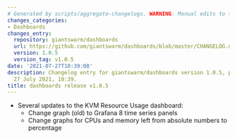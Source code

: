 ```yaml
---
# Generated by scripts/aggregate-changelogs. WARNING: Manual edits to this files will be overwritten.
changes_categories:
- Dashboards
changes_entry:
  repository: giantswarm/dashboards
  url: https://github.com/giantswarm/dashboards/blob/master/CHANGELOG.md#105---2021-07-27
  version: 1.0.5
  version_tag: v1.0.5
date: '2021-07-27T10:39:08'
description: Changelog entry for giantswarm/dashboards version 1.0.5, published on
  27 July 2021, 10:39.
title: dashboards release v1.0.5
---
```


- Several updates to the KVM Resource Usage dashboard:
  - Change graph (old) to Grafana 8 time series panels
  - Change graphs for CPUs and memory left from absolute numbers to percentage
